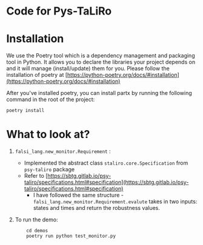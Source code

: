# Code for Pys-TaLiRo


# Installation

We use the Poetry tool which is a dependency management and packaging tool in Python. It allows you to declare the libraries your project depends on and it will manage (install/update) them for you. Please follow the installation of poetry at [https://python-poetry.org/docs/#installation](https://python-poetry.org/docs/#installation)

After you've installed poetry, you can install partx by running the following command in the root of the project: 

```
poetry install
```

# What to look at?

1) `falsi_lang.new_monitor.Requirement` : 
    
    - Implemented the abstract class `staliro.core.Specification` from `psy-taliro` package
    - Refer to [https://sbtg.gitlab.io/psy-taliro/specifications.html#specification](https://sbtg.gitlab.io/psy-taliro/specifications.html#specification)
        - I have followed the same structure - `falsi_lang.new_monitor.Requirement.evalute` takes in two inputs: states and times and return the robustness values.

2) To run the demo: 

    ```
        cd demos
        poetry run python test_monitor.py
    ```
